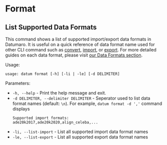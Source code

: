 # Format

## List Supported Data Formats

This command shows a list of supported import/export data formats in Datumaro.
It is useful on a quick reference of data format name used for other CLI command such as [convert](../context_free/convert.md), [import](../context/sources.md#import-dataset), or [export](../context/export.md#export-datasets). For more detailed guides on each data format, please visit [our Data Formats section](../../data-formats/formats/index.rst).

Usage:

```console
usage: datum format [-h] [-li | -le] [-d DELIMITER]
```

Parameters:
- `-h, --help` - Print the help message and exit.
- `-d DELIMITER, --delimiter DELIMITER` - Seperator used to list data format names (default: `\n`). For example, `datum format -d ','` command displays
  ```console
  Supported import formats:
  ade20k2017,ade20k2020,align_celeba,...
  ```
- `-li, --list-import` - List all supported import data format names
- `-le, --list-export` - List all supported export data format names
